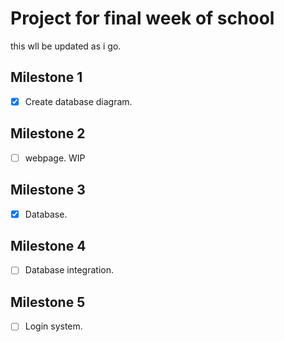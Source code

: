 # Project for final week of school

this wll be updated as i go.

## Milestone 1

- [x] Create database diagram.

## Milestone 2

- [ ] webpage. WIP

## Milestone 3

- [x] Database.

## Milestone 4

- [ ] Database integration.

## Milestone 5

- [ ] Login system.
